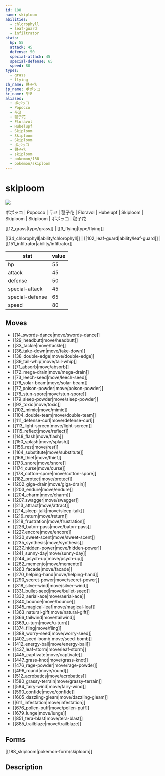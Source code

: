 ```yaml
---
id: 188
name: skiploom
abilities:
  - chlorophyll
  - leaf-guard
  - infiltrator
stats:
  hp: 55
  attack: 45
  defense: 50
  special-attack: 45
  special-defense: 65
  speed: 80
types:
  - grass
  - flying
zh_name: 毽子花
jp_name: ポポッコ
kr_name: 두코
aliases:
  - ポポッコ
  - Popocco
  - 두코
  - 毽子花
  - Floravol
  - Hubelupf
  - Skiploom
  - Skiploom
  - Skiploom
  - ポポッコ
  - 毽子花
  - skiploom
  - pokemon/188
  - pokemon/skiploom
---
```

# skiploom

![](https://raw.githubusercontent.com/PokeAPI/sprites/master/sprites/pokemon/188.png)

ポポッコ | Popocco | 두코 | 毽子花 | Floravol | Hubelupf | Skiploom | Skiploom | Skiploom | ポポッコ | 毽子花

[[12_grass|type/grass]] | [[3_flying|type/flying]]

[[34_chlorophyll|ability/chlorophyll]] | [[102_leaf-guard|ability/leaf-guard]] | [[151_infiltrator|ability/infiltrator]]

|stat|value|
|---|---|
|hp|55|
|attack|45|
|defense|50|
|special-attack|45|
|special-defense|65|
|speed|80|


## Moves

- [[14_swords-dance|move/swords-dance]]
- [[29_headbutt|move/headbutt]]
- [[33_tackle|move/tackle]]
- [[36_take-down|move/take-down]]
- [[38_double-edge|move/double-edge]]
- [[39_tail-whip|move/tail-whip]]
- [[71_absorb|move/absorb]]
- [[72_mega-drain|move/mega-drain]]
- [[73_leech-seed|move/leech-seed]]
- [[76_solar-beam|move/solar-beam]]
- [[77_poison-powder|move/poison-powder]]
- [[78_stun-spore|move/stun-spore]]
- [[79_sleep-powder|move/sleep-powder]]
- [[92_toxic|move/toxic]]
- [[102_mimic|move/mimic]]
- [[104_double-team|move/double-team]]
- [[111_defense-curl|move/defense-curl]]
- [[113_light-screen|move/light-screen]]
- [[115_reflect|move/reflect]]
- [[148_flash|move/flash]]
- [[150_splash|move/splash]]
- [[156_rest|move/rest]]
- [[164_substitute|move/substitute]]
- [[168_thief|move/thief]]
- [[173_snore|move/snore]]
- [[174_curse|move/curse]]
- [[178_cotton-spore|move/cotton-spore]]
- [[182_protect|move/protect]]
- [[202_giga-drain|move/giga-drain]]
- [[203_endure|move/endure]]
- [[204_charm|move/charm]]
- [[207_swagger|move/swagger]]
- [[213_attract|move/attract]]
- [[214_sleep-talk|move/sleep-talk]]
- [[216_return|move/return]]
- [[218_frustration|move/frustration]]
- [[226_baton-pass|move/baton-pass]]
- [[227_encore|move/encore]]
- [[230_sweet-scent|move/sweet-scent]]
- [[235_synthesis|move/synthesis]]
- [[237_hidden-power|move/hidden-power]]
- [[241_sunny-day|move/sunny-day]]
- [[244_psych-up|move/psych-up]]
- [[262_memento|move/memento]]
- [[263_facade|move/facade]]
- [[270_helping-hand|move/helping-hand]]
- [[290_secret-power|move/secret-power]]
- [[318_silver-wind|move/silver-wind]]
- [[331_bullet-seed|move/bullet-seed]]
- [[332_aerial-ace|move/aerial-ace]]
- [[340_bounce|move/bounce]]
- [[345_magical-leaf|move/magical-leaf]]
- [[363_natural-gift|move/natural-gift]]
- [[366_tailwind|move/tailwind]]
- [[369_u-turn|move/u-turn]]
- [[374_fling|move/fling]]
- [[388_worry-seed|move/worry-seed]]
- [[402_seed-bomb|move/seed-bomb]]
- [[412_energy-ball|move/energy-ball]]
- [[437_leaf-storm|move/leaf-storm]]
- [[445_captivate|move/captivate]]
- [[447_grass-knot|move/grass-knot]]
- [[476_rage-powder|move/rage-powder]]
- [[496_round|move/round]]
- [[512_acrobatics|move/acrobatics]]
- [[580_grassy-terrain|move/grassy-terrain]]
- [[584_fairy-wind|move/fairy-wind]]
- [[590_confide|move/confide]]
- [[605_dazzling-gleam|move/dazzling-gleam]]
- [[611_infestation|move/infestation]]
- [[676_pollen-puff|move/pollen-puff]]
- [[679_lunge|move/lunge]]
- [[851_tera-blast|move/tera-blast]]
- [[885_trailblaze|move/trailblaze]]

## Forms



[[188_skiploom|pokemon-form/skiploom]]

## Description



